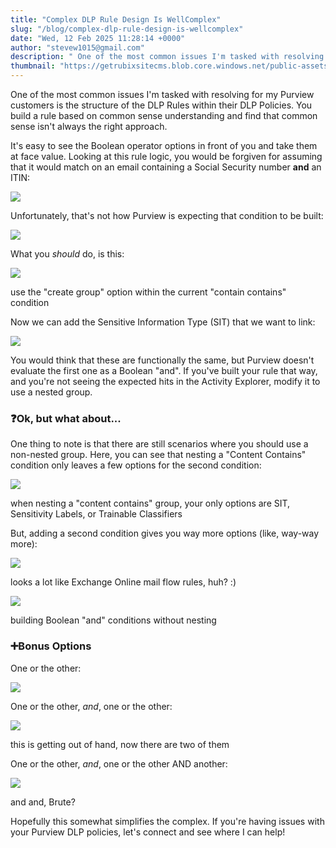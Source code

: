 ```yaml
---
title: "Complex DLP Rule Design Is WellComplex"
slug: "/blog/complex-dlp-rule-design-is-wellcomplex"
date: "Wed, 12 Feb 2025 11:28:14 +0000"
author: "stevew1015@gmail.com"
description: " One of the most common issues I'm tasked with resolving for my Purview customers is the structure of the DLP Rules within their DLP Policies. You build a rule based on common sense understanding and find that common sense isn't always the right approach. It's easy to see"
thumbnail: "https://getrubixsitecms.blob.core.windows.net/public-assets/content/v1/logo512.png"
---
```


One of the most common issues I'm tasked with resolving for my Purview customers is the structure of the DLP Rules within their DLP Policies. You build a rule based on common sense understanding and find that common sense isn't always the right approach.

It's easy to see the Boolean operator options in front of you and take them at face value. Looking at this rule logic, you would be forgiven for assuming that it would match on an email containing a Social Security number **and** an ITIN:

![](https://getrubixsitecms.blob.core.windows.net/public-assets/content/v1/5dd365a31aa1fd743bc30b8e/ff844dbe-0275-4387-932e-ac349db6b112/blog1.jpg)

Unfortunately, that's not how Purview is expecting that condition to be built:

![](https://getrubixsitecms.blob.core.windows.net/public-assets/content/v1/5dd365a31aa1fd743bc30b8e/9284562b-6ce1-4990-b317-37c61ffe99ea/blog2.jpg)

What you _should_ do, is this:

![](https://getrubixsitecms.blob.core.windows.net/public-assets/content/v1/5dd365a31aa1fd743bc30b8e/bd4ea657-6fe3-4904-a1c1-f88467713657/blog3.jpg)

use the "create group" option within the current "contain contains" condition

Now we can add the Sensitive Information Type (SIT) that we want to link:

![](https://getrubixsitecms.blob.core.windows.net/public-assets/content/v1/5dd365a31aa1fd743bc30b8e/ac15ff3d-1e12-4c10-8bba-d82823d47db3/blog4.jpg)

You would think that these are functionally the same, but Purview doesn't evaluate the first one as a Boolean "and". If you've built your rule that way, and you're not seeing the expected hits in the Activity Explorer, modify it to use a nested group.

### ❓Ok, but what about...

One thing to note is that there are still scenarios where you should use a non-nested group. Here, you can see that nesting a "Content Contains" condition only leaves a few options for the second condition:

![](https://getrubixsitecms.blob.core.windows.net/public-assets/content/v1/5dd365a31aa1fd743bc30b8e/678bd76b-0e37-4f2e-a4b3-d77ee181783d/blog5.jpg)

when nesting a "content contains" group, your only options are SIT, Sensitivity Labels, or Trainable Classifiers

But, adding a second condition gives you way more options (like, way-way more):

![](https://getrubixsitecms.blob.core.windows.net/public-assets/content/v1/5dd365a31aa1fd743bc30b8e/76f2ed39-fc95-4415-8d9f-031dcba294bc/blog6.jpg)

looks a lot like Exchange Online mail flow rules, huh? :)

![](https://getrubixsitecms.blob.core.windows.net/public-assets/content/v1/5dd365a31aa1fd743bc30b8e/0c77458b-b881-4d8b-ae2c-2395409477f3/blog7.jpg)

building Boolean "and" conditions without nesting

### ➕Bonus Options

One or the other:

![](https://getrubixsitecms.blob.core.windows.net/public-assets/content/v1/5dd365a31aa1fd743bc30b8e/06df4610-0154-487d-a8be-045a7e3539f5/blog8.jpg)

One or the other, _and_, one or the other:

![](https://getrubixsitecms.blob.core.windows.net/public-assets/content/v1/5dd365a31aa1fd743bc30b8e/7e913585-7392-442e-bb31-7a51f3123b03/blog9.jpg)

this is getting out of hand, now there are two of them

One or the other, _and_, one or the other AND another:

![](https://getrubixsitecms.blob.core.windows.net/public-assets/content/v1/5dd365a31aa1fd743bc30b8e/4efc4e08-5e3e-4da8-a542-56be7d6f2114/blog10.jpg)

and and, Brute?

Hopefully this somewhat simplifies the complex. If you're having issues with your Purview DLP policies, let's connect and see where I can help!
